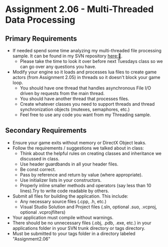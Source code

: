 # Assignment 2.06 - Multi-Threaded Data Processing

## Primary Requirements

- If needed spend some time analyzing my multi-threaded file processing sample. It can be found in my SVN repository [here:&#128193;](https://code.eaemgs.utah.edu/svn/eaemgs-C06/jbarnes/dropbox/EAE6310/Lecture%2006/Threading).
  - Please take the time to look it over before next Tuesdays class so we can go over any questions you have.
- Modify your engine so it loads and processes lua files to create game actors (from Assignment 2.05) in threads so it doesn't block your game loop.
  - You should have one thread that handles asynchronous File I/O driven by requests from the main thread.
  - You should have another thread that processes files.
  - Create whatever classes you need to support threads and thread synchronization objects (mutexes, semaphores, etc.)
  - Feel free to use any code you want from my Threading sample.

## Secondary Requirements

- Ensure your game exits without memory or DirectX Object leaks.
- Follow the requirements / suggestions we talked about in class:
  - Think about the helpful rules on creating classes and inheritance we discussed in class.
  - Use header guardbands in all your header files.
  - Be const correct.
  - Pass by reference and return by value (where appropriate).
  - Use initializer lists in your constructors.
  - Properly inline smaller methods and operators (say less than 10 lines).Try to write code readable by others.
- Submit all files for building the application. This include:
  - Any necessary source files (.cpp, .h, etc.)
  - Visual Studio Solution and Project files (.sln, optional .suo, .vcproj, optional .vcprojfilters)
- Your application must compile without warnings.
- There should be no unnecessary files (.obj, .pdb, .exe, etc.) in your applications folder in your SVN trunk directory or tags directory.
- Must be submitted to your tags folder in a directory labeled "Assignment2.06"